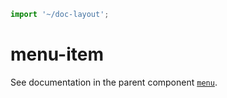 ```js script
import '~/doc-layout';
```

# menu-item

See documentation in the parent component [`menu`](../../menu/doc/menu.md).
